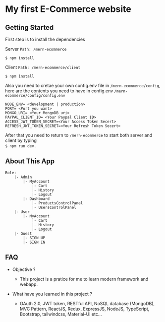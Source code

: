 

# My first E-Commerce website


  

## Getting Started

  

First step is to install the dependencies

Server `Path: /mern-ecommerce`

`$ npm install`

Client `Path: /mern-ecommerce/client`

`$ npm install`

  

Also you need to cretae your own config.env file in `/mern-ecommerce/config`, here are the contents you need to have in
config.env   `/mern-ecommerce/config/config.env`
```
NODE_ENV= <development | production>
PORT= <Port you want>
MONGO_URI= <Your MongoDB uri>
PAYPAL_CLIENT_ID= <Your Paypal Client ID>
ACCESS_JWT_TOKEN_SECRET=<Your Access Token Secert>
REFRESH_JWT_TOKEN_SECRET=<Your Refresh Token Secert>
```
  
  

After that you need to return to `/mern-ecommerce` to start both server and client by typing <br/>`$ npm run dev` .

## About This App 


```
Role:
	|- Admin
		|- MyAccount
			|- Cart
			|- History
			|- Logout
		|- Dashboard
			|- ProductsControlPanel
			|- UsersControlPanel
	|- User
		|- MyAccount
			|- Cart
			|- History
			|- Logout
	|- Guest
		|- SIGN UP
		|- SIGN IN

```
## FAQ
- Objective ? 
	- This project is a pratice for me to learn modern framework and webapp.

- What have you learned in this project ?
	-	OAuth 2.0, JWT token, RESTful API, NoSQL database (MongoDB), MVC Pattern, ReactJS, Redux, ExpressJS, NodeJS, TypeScript, Bootstrap, tailwindcss, Material-UI etc...